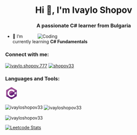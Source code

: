 <h1 align="center">Hi 👋, I'm Ivaylo Shopov</h1>
<h3 align="center">A passionate C# learner from Bulgaria</h3>
<img align="right" alt="Coding" width="400" src="https://cdn.dribbble.com/users/1162077/screenshots/3848914/programmer.gif">

- 🌱 I’m currently learning **C# Fundamentals**

<h3 align="left">Connect with me:</h3>
<p align="left">
<a href="https://fb.com/ivaylo.shopov.777" target="blank"><img align="center" src="https://raw.githubusercontent.com/rahuldkjain/github-profile-readme-generator/master/src/images/icons/Social/facebook.svg" alt="ivaylo.shopov.777" height="30" width="40" /></a>
<a href="https://instagram.com/shopov33" target="blank"><img align="center" src="https://raw.githubusercontent.com/rahuldkjain/github-profile-readme-generator/master/src/images/icons/Social/instagram.svg" alt="shopov33" height="30" width="40" /></a>
</p>

<h3 align="left">Languages and Tools:</h3>
<p align="left"> <a href="https://www.w3schools.com/cs/" target="_blank" rel="noreferrer"> <img src="https://raw.githubusercontent.com/devicons/devicon/master/icons/csharp/csharp-original.svg" alt="csharp" width="40" height="40"/> </a> </p>

<p><img align="left" src="https://github-readme-stats-sigma-five.vercel.app/api/top-langs?username=ivayloshopov33&show_icons=true&locale=en&layout=compact" alt="ivayloshopov33" /></p>

<p>&nbsp;<img align="center" src="https://github-readme-stats-sigma-five.vercel.app/api?username=ivayloshopov33&show_icons=true&locale=en" alt="ivayloshopov33" /></p>

<p><img align="center" src="https://github-readme-streak-stats-sigma-five.herokuapp.com/?user=ivayloshopov33&" alt="ivayloshopov33" /></p>

[![Leetcode Stats](https://leetcard.jacoblin.cool/IvayloShopov33?theme=nord)](https://leetcode.com/IvayloShopov33)

